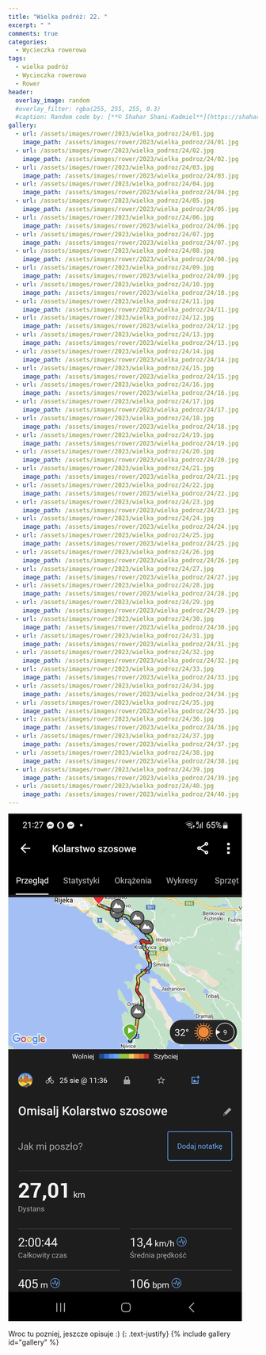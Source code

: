 ```yaml
---
title: "Wielka podróż: 22. "
excerpt: " "
comments: true
categories:
  - Wycieczka rowerowa
tags:
  - wielka podróż
  - Wycieczka rowerowa
  - Rower
header:
  overlay_image: random
  #overlay_filter: rgba(255, 255, 255, 0.3)
  #caption: Random code by: [**© Shahar Shani-Kadmiel**](https://shaharkadmiel.github.io)"
gallery:
  - url: /assets/images/rower/2023/wielka_podroz/24/01.jpg
    image_path: /assets/images/rower/2023/wielka_podroz/24/01.jpg
  - url: /assets/images/rower/2023/wielka_podroz/24/02.jpg
    image_path: /assets/images/rower/2023/wielka_podroz/24/02.jpg
  - url: /assets/images/rower/2023/wielka_podroz/24/03.jpg
    image_path: /assets/images/rower/2023/wielka_podroz/24/03.jpg
  - url: /assets/images/rower/2023/wielka_podroz/24/04.jpg
    image_path: /assets/images/rower/2023/wielka_podroz/24/04.jpg
  - url: /assets/images/rower/2023/wielka_podroz/24/05.jpg
    image_path: /assets/images/rower/2023/wielka_podroz/24/05.jpg
  - url: /assets/images/rower/2023/wielka_podroz/24/06.jpg
    image_path: /assets/images/rower/2023/wielka_podroz/24/06.jpg
  - url: /assets/images/rower/2023/wielka_podroz/24/07.jpg
    image_path: /assets/images/rower/2023/wielka_podroz/24/07.jpg
  - url: /assets/images/rower/2023/wielka_podroz/24/08.jpg
    image_path: /assets/images/rower/2023/wielka_podroz/24/08.jpg
  - url: /assets/images/rower/2023/wielka_podroz/24/09.jpg
    image_path: /assets/images/rower/2023/wielka_podroz/24/09.jpg
  - url: /assets/images/rower/2023/wielka_podroz/24/10.jpg
    image_path: /assets/images/rower/2023/wielka_podroz/24/10.jpg
  - url: /assets/images/rower/2023/wielka_podroz/24/11.jpg
    image_path: /assets/images/rower/2023/wielka_podroz/24/11.jpg
  - url: /assets/images/rower/2023/wielka_podroz/24/12.jpg
    image_path: /assets/images/rower/2023/wielka_podroz/24/12.jpg
  - url: /assets/images/rower/2023/wielka_podroz/24/13.jpg
    image_path: /assets/images/rower/2023/wielka_podroz/24/13.jpg
  - url: /assets/images/rower/2023/wielka_podroz/24/14.jpg
    image_path: /assets/images/rower/2023/wielka_podroz/24/14.jpg
  - url: /assets/images/rower/2023/wielka_podroz/24/15.jpg
    image_path: /assets/images/rower/2023/wielka_podroz/24/15.jpg
  - url: /assets/images/rower/2023/wielka_podroz/24/16.jpg
    image_path: /assets/images/rower/2023/wielka_podroz/24/16.jpg
  - url: /assets/images/rower/2023/wielka_podroz/24/17.jpg
    image_path: /assets/images/rower/2023/wielka_podroz/24/17.jpg
  - url: /assets/images/rower/2023/wielka_podroz/24/18.jpg
    image_path: /assets/images/rower/2023/wielka_podroz/24/18.jpg
  - url: /assets/images/rower/2023/wielka_podroz/24/19.jpg
    image_path: /assets/images/rower/2023/wielka_podroz/24/19.jpg
  - url: /assets/images/rower/2023/wielka_podroz/24/20.jpg
    image_path: /assets/images/rower/2023/wielka_podroz/24/20.jpg
  - url: /assets/images/rower/2023/wielka_podroz/24/21.jpg
    image_path: /assets/images/rower/2023/wielka_podroz/24/21.jpg
  - url: /assets/images/rower/2023/wielka_podroz/24/22.jpg
    image_path: /assets/images/rower/2023/wielka_podroz/24/22.jpg
  - url: /assets/images/rower/2023/wielka_podroz/24/23.jpg
    image_path: /assets/images/rower/2023/wielka_podroz/24/23.jpg
  - url: /assets/images/rower/2023/wielka_podroz/24/24.jpg
    image_path: /assets/images/rower/2023/wielka_podroz/24/24.jpg
  - url: /assets/images/rower/2023/wielka_podroz/24/25.jpg
    image_path: /assets/images/rower/2023/wielka_podroz/24/25.jpg
  - url: /assets/images/rower/2023/wielka_podroz/24/26.jpg
    image_path: /assets/images/rower/2023/wielka_podroz/24/26.jpg
  - url: /assets/images/rower/2023/wielka_podroz/24/27.jpg
    image_path: /assets/images/rower/2023/wielka_podroz/24/27.jpg
  - url: /assets/images/rower/2023/wielka_podroz/24/28.jpg
    image_path: /assets/images/rower/2023/wielka_podroz/24/28.jpg
  - url: /assets/images/rower/2023/wielka_podroz/24/29.jpg
    image_path: /assets/images/rower/2023/wielka_podroz/24/29.jpg
  - url: /assets/images/rower/2023/wielka_podroz/24/30.jpg
    image_path: /assets/images/rower/2023/wielka_podroz/24/30.jpg
  - url: /assets/images/rower/2023/wielka_podroz/24/31.jpg
    image_path: /assets/images/rower/2023/wielka_podroz/24/31.jpg
  - url: /assets/images/rower/2023/wielka_podroz/24/32.jpg
    image_path: /assets/images/rower/2023/wielka_podroz/24/32.jpg
  - url: /assets/images/rower/2023/wielka_podroz/24/33.jpg
    image_path: /assets/images/rower/2023/wielka_podroz/24/33.jpg
  - url: /assets/images/rower/2023/wielka_podroz/24/34.jpg
    image_path: /assets/images/rower/2023/wielka_podroz/24/34.jpg
  - url: /assets/images/rower/2023/wielka_podroz/24/35.jpg
    image_path: /assets/images/rower/2023/wielka_podroz/24/35.jpg
  - url: /assets/images/rower/2023/wielka_podroz/24/36.jpg
    image_path: /assets/images/rower/2023/wielka_podroz/24/36.jpg
  - url: /assets/images/rower/2023/wielka_podroz/24/37.jpg
    image_path: /assets/images/rower/2023/wielka_podroz/24/37.jpg
  - url: /assets/images/rower/2023/wielka_podroz/24/38.jpg
    image_path: /assets/images/rower/2023/wielka_podroz/24/38.jpg
  - url: /assets/images/rower/2023/wielka_podroz/24/39.jpg
    image_path: /assets/images/rower/2023/wielka_podroz/24/39.jpg
  - url: /assets/images/rower/2023/wielka_podroz/24/40.jpg
    image_path: /assets/images/rower/2023/wielka_podroz/24/40.jpg
---
```

![mapka](/assets/images/rower/2023/wielka_podroz/24/mapka.png)

Wroc tu pozniej, jeszcze opisuje :)
{: .text-justify}
{% include gallery id="gallery" %}
